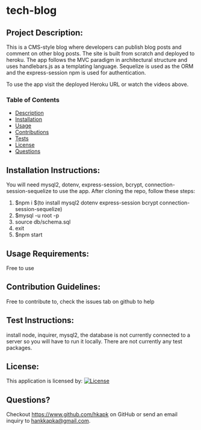 # tech-blog

## Project Description:

This is a CMS-style blog where developers can publish blog posts and comment on other blog posts. The site is built from scratch and deployed to heroku. The app follows the MVC paradigm in architectural structure and uses handlebars.js as a templating language. Sequelize is used as the ORM and the express-session npm is used for authentication.

To use the app visit the deployed Heroku URL or watch the videos above.

### Table of Contents

- [Description](#description)
- [Installation](#installation)
- [Usage](#usage)
- [Contributions](#contributions)
- [Tests](#tests)
- [License](#license)
- [Questions](#questions)

## Installation Instructions:

You will need mysql2, dotenv, express-session, bcrypt, connection-session-sequelize to use the app.
After cloning the repo, follow these steps:

1. $npm i $(to install mysql2 dotenv express-session bcrypt connection-session-sequelize)
2. $mysql -u root -p
3. source db/schema.sql
4. exit
5. $npm start

## Usage Requirements:

Free to use

## Contribution Guidelines:

Free to contribute to, check the issues tab on github to help

## Test Instructions:

install node, inquirer, mysql2, the database is not currently connected to a server so you will have to run it locally.
There are not currently any test packages.

## License:

This application is licensed by:
[![License](https://img.shields.io/badge/License-MIT-blue.svg)](https://opensource.org/licenses/MIT)

## Questions?

Checkout https://www.github.com/hkapk on GitHub or send an email inquiry to hankkapka@gmail.com.
